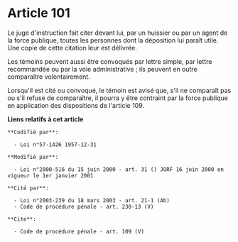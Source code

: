 # Article 101

Le juge d'instruction fait citer devant lui, par un huissier ou par un agent de la force publique, toutes les personnes dont
la déposition lui paraît utile. Une copie de cette citation leur est délivrée. 

Les témoins peuvent aussi être convoqués par lettre simple, par lettre recommandée ou par la voie administrative ; ils
peuvent en outre comparaître volontairement. 

Lorsqu'il est cité ou convoqué, le témoin est avisé que, s'il ne comparaît pas ou s'il refuse de comparaître, il pourra y
être contraint par la force publique en application des dispositions de l'article 109.

**Liens relatifs à cet article**

	**Codifié par**:

	  - Loi n°57-1426 1957-12-31

	**Modifié par**:

	  - Loi n°2000-516 du 15 juin 2000 - art. 31 () JORF 16 juin 2000 en vigueur le 1er janvier 2001

	**Cité par**:

	  - Loi n°2003-239 du 18 mars 2003 - art. 21-1 (Ab)
	  - Code de procédure pénale - art. 230-13 (V)

	**Cite**:

	  - Code de procédure pénale - art. 109 (V)
